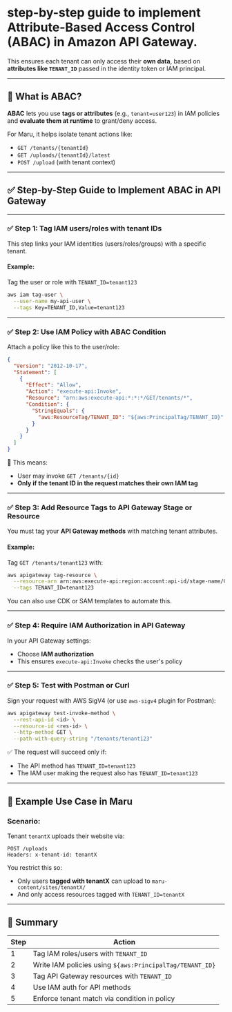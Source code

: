 # **step-by-step guide** to implement **Attribute-Based Access Control (ABAC)** in **Amazon API Gateway**.

This ensures each tenant can only access their **own data**, based on **attributes like `TENANT_ID`** passed in the identity token or IAM principal.

---

## 🧱 What is ABAC?

**ABAC** lets you use **tags or attributes** (e.g., `tenant=user123`) in IAM policies and **evaluate them at runtime** to grant/deny access.

For Maru, it helps isolate tenant actions like:

* `GET /tenants/{tenantId}`
* `GET /uploads/{tenantId}/latest`
* `POST /upload` (with tenant context)

---

## ✅ Step-by-Step Guide to Implement ABAC in API Gateway

---

### ✅ Step 1: Tag IAM users/roles with tenant IDs

This step links your IAM identities (users/roles/groups) with a specific tenant.

#### Example:

Tag the user or role with `TENANT_ID=tenant123`

```bash
aws iam tag-user \
  --user-name my-api-user \
  --tags Key=TENANT_ID,Value=tenant123
```

---

### ✅ Step 2: Use IAM Policy with ABAC Condition

Attach a policy like this to the user/role:

```json
{
  "Version": "2012-10-17",
  "Statement": [
    {
      "Effect": "Allow",
      "Action": "execute-api:Invoke",
      "Resource": "arn:aws:execute-api:*:*:*/GET/tenants/*",
      "Condition": {
        "StringEquals": {
          "aws:ResourceTag/TENANT_ID": "${aws:PrincipalTag/TENANT_ID}"
        }
      }
    }
  ]
}
```

🧠 This means:

* User may invoke `GET /tenants/{id}`
* **Only if the tenant ID in the request matches their own IAM tag**

---

### ✅ Step 3: Add Resource Tags to API Gateway Stage or Resource

You must tag your **API Gateway methods** with matching tenant attributes.

#### Example:

Tag `GET /tenants/tenant123` with:

```bash
aws apigateway tag-resource \
  --resource-arn arn:aws:execute-api:region:account:api-id/stage-name/GET/tenants/tenant123 \
  --tags TENANT_ID=tenant123
```

You can also use CDK or SAM templates to automate this.

---

### ✅ Step 4: Require IAM Authorization in API Gateway

In your API Gateway settings:

* Choose **IAM authorization**
* This ensures `execute-api:Invoke` checks the user's policy

---

### ✅ Step 5: Test with Postman or Curl

Sign your request with AWS SigV4 (or use `aws-sigv4` plugin for Postman):

```bash
aws apigateway test-invoke-method \
  --rest-api-id <id> \
  --resource-id <res-id> \
  --http-method GET \
  --path-with-query-string "/tenants/tenant123"
```

✅ The request will succeed only if:

* The API method has `TENANT_ID=tenant123`
* The IAM user making the request also has `TENANT_ID=tenant123`

---

## 🧠 Example Use Case in Maru

### Scenario:

Tenant `tenantX` uploads their website via:

```
POST /uploads
Headers: x-tenant-id: tenantX
```

You restrict this so:

* Only users **tagged with tenantX** can upload to `maru-content/sites/tenantX/`
* And only access resources tagged with `TENANT_ID=tenantX`

---

## 🧾 Summary

| Step | Action                                                   |
| ---- | -------------------------------------------------------- |
| 1    | Tag IAM roles/users with `TENANT_ID`                     |
| 2    | Write IAM policies using `${aws:PrincipalTag/TENANT_ID}` |
| 3    | Tag API Gateway resources with `TENANT_ID`               |
| 4    | Use IAM auth for API methods                             |
| 5    | Enforce tenant match via condition in policy             |
